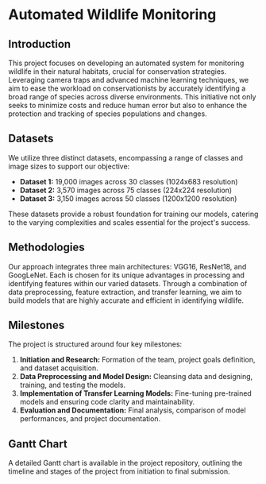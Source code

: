 # Automated Wildlife Monitoring

## Introduction
This project focuses on developing an automated system for monitoring wildlife in their natural habitats, crucial for conservation strategies. Leveraging camera traps and advanced machine learning techniques, we aim to ease the workload on conservationists by accurately identifying a broad range of species across diverse environments. This initiative not only seeks to minimize costs and reduce human error but also to enhance the protection and tracking of species populations and changes.

## Datasets
We utilize three distinct datasets, encompassing a range of classes and image sizes to support our objective:
- **Dataset 1:** 19,000 images across 30 classes (1024x683 resolution)
- **Dataset 2:** 3,570 images across 75 classes (224x224 resolution)
- **Dataset 3:** 3,150 images across 50 classes (1200x1200 resolution)

These datasets provide a robust foundation for training our models, catering to the varying complexities and scales essential for the project's success.

## Methodologies
Our approach integrates three main architectures: VGG16, ResNet18, and GoogLeNet. Each is chosen for its unique advantages in processing and identifying features within our varied datasets. Through a combination of data preprocessing, feature extraction, and transfer learning, we aim to build models that are highly accurate and efficient in identifying wildlife.

## Milestones
The project is structured around four key milestones:
1. **Initiation and Research:** Formation of the team, project goals definition, and dataset acquisition.
2. **Data Preprocessing and Model Design:** Cleansing data and designing, training, and testing the models.
3. **Implementation of Transfer Learning Models:** Fine-tuning pre-trained models and ensuring code clarity and maintainability.
4. **Evaluation and Documentation:** Final analysis, comparison of model performances, and project documentation.

## Gantt Chart
A detailed Gantt chart is available in the project repository, outlining the timeline and stages of the project from initiation to final submission.